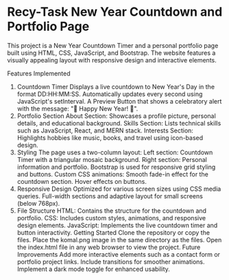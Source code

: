 # Recy-Task  New Year Countdown and Portfolio Page
This project is a New Year Countdown Timer and a personal portfolio page built using HTML, CSS, JavaScript, and Bootstrap. The website features a visually appealing layout with responsive design and interactive elements.

Features Implemented
1. Countdown Timer
Displays a live countdown to New Year's Day in the format DD:HH:MM:SS.
Automatically updates every second using JavaScript's setInterval.
A Preview Button that shows a celebratory alert with the message: "🎉 Happy New Year! 🎉".
2. Portfolio Section
About Section: Showcases a profile picture, personal details, and educational background.
Skills Section: Lists technical skills such as JavaScript, React, and MERN stack.
Interests Section: Highlights hobbies like music, books, and travel using icon-based design.
3. Styling
The page uses a two-column layout:
Left section: Countdown Timer with a triangular mosaic background.
Right section: Personal information and portfolio.
Bootstrap is used for responsive grid styling and buttons.
Custom CSS animations:
Smooth fade-in effect for the countdown section.
Hover effects on buttons.
4. Responsive Design
Optimized for various screen sizes using CSS media queries.
Full-width sections and adaptive layout for small screens (below 768px).
5. File Structure
HTML: Contains the structure for the countdown and portfolio.
CSS: Includes custom styles, animations, and responsive design elements.
JavaScript: Implements the live countdown timer and button interactivity.
Getting Started
Clone the repository or copy the files.
Place the komal.png image in the same directory as the files.
Open the index.html file in any web browser to view the project.
Future Improvements
Add more interactive elements such as a contact form or portfolio project links.
Include transitions for smoother animations.
Implement a dark mode toggle for enhanced usability.

